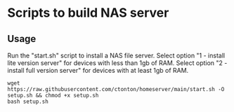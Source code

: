 # Scripts to build NAS server

## Usage

Run the "start.sh" script to install a NAS file server.
Select option "1 - install lite version server" for devices with less than 1gb of RAM.
Select option "2 - install full version server" for devices with at least 1gb of RAM.

```shell
wget https://raw.githubusercontent.com/ctonton/homeserver/main/start.sh -O setup.sh && chmod +x setup.sh
bash setup.sh
```
